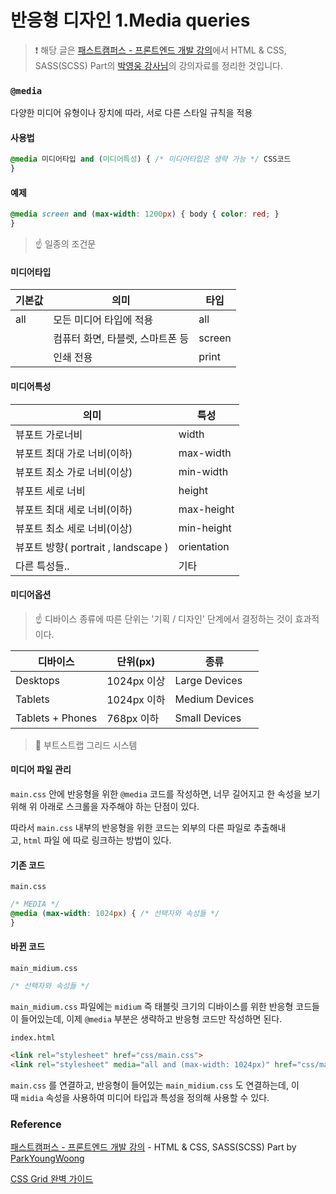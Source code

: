 # 반응형 디자인 1.Media queries

> ❗️ 해당 글은 [패스트캠퍼스 - 프론트엔드 개발 강의](https://www.fastcampus.co.kr/dev_online_react/)에서 HTML & CSS, SASS(SCSS) Part의 [박영웅 강사님](https://github.com/ParkYoungWoong)의 강의자료를 정리한 것입니다.

### **`@media`** 

다양한 미디어 유형이나 장치에 따라, 서로 다른 스타일 규칙을 적용

#### __사용법__

```css
@media 미디어타입 and (미디어특성) { /* 미디어타입은 생략 가능 */ CSS코드
}
```

#### __예제__

```css
@media screen and (max-width: 1200px) { body { color: red; }
}
```

> ☝️ 일종의 조건문

#### __미디어타입__

| 기본값 | 의미 | 타입 |
| --- | --- | --- |
| all | 모든 미디어 타입에 적용 | all |
|     | 컴퓨터 화면, 타블렛, 스마트폰 등 | screen |
|     | 인쇄 전용 | print |


#### __미디어특성__

| 의미 | 특성 |
| --- | --- |
| 뷰포트 가로너비 | width |
| 뷰포트 최대 가로 너비(이하) | max-width |
| 뷰포트 최소 가로 너비(이상) | min-width |
| 뷰포트 세로 너비 | height |
| 뷰포트 최대 세로 너비(이하) | max-height |
| 뷰포트 최소 세로 너비(이상) | min-height |
| 뷰포트 방향( portrait , landscape ) | orientation |
| 다른 특성들.. | 기타 |


#### __미디어옵션__

> ☝️ 디바이스 종류에 따른 단위는 '기획 / 디자인' 단계에서 결정하는 것이 효과적이다.

| 디바이스 | 단위(px) | 종류 |
| --- | --- | --- |
| Desktops | 1024px 이상 | Large Devices |
| Tablets | 1024px 이하 | Medium Devices |
| Tablets + Phones | 768px 이하 | Small Devices |


> 🔗 부트스트랩 그리드 시스템

#### __미디어 파일 관리__

`main.css` 안에 반응형을 위한 `@media` 코드를 작성하면, 너무 길어지고 한 속성을 보기 위해 위 아래로 스크롤을 자주해야 하는 단점이 있다.

따라서 `main.css` 내부의 반응형을 위한 코드는 외부의 다른 파일로 추출해내고, `html` 파일 에 따로 링크하는 방법이 있다.

#### __기존 코드__

`main.css`

```css
/* MEDIA */
@media (max-width: 1024px) { /* 선택자와 속성들 */
}
```

#### __바뀐 코드__

`main_midium.css`

```css
/* 선택자와 속성들 */
```

`main_midium.css` 파일에는 `midium` 즉 태블릿 크기의 디바이스를 위한 반응형 코드들이 들어있는데, 이제 `@media` 부분은 생략하고 반응형 코드만 작성하면 된다.

`index.html`

```html
<link rel="stylesheet" href="css/main.css">
<link rel="stylesheet" media="all and (max-width: 1024px)" href="css/main_medium.css">
```

`main.css` 를 연결하고, 반응형이 들어있는 `main_midium.css` 도 연결하는데, 이 때 `midia` 속성을 사용하여 미디어 타입과 특성을 정의해 사용할 수 있다.

### Reference

[패스트캠퍼스 - 프론트엔드 개발 강의](https://www.fastcampus.co.kr/dev_online_react/) - HTML & CSS, SASS(SCSS) Part by [ParkYoungWoong](https://github.com/ParkYoungWoong)

[CSS Grid 완벽 가이드](https://heropy.blog/2019/08/17/css-grid/)

